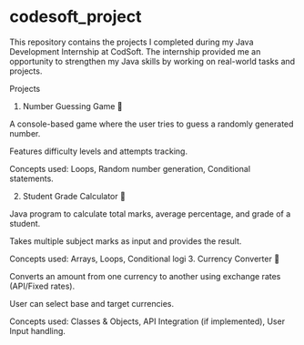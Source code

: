 # codesoft_project
This repository contains the projects I completed during my Java Development Internship at CodSoft. The internship provided me an opportunity to strengthen my Java skills by working on real-world tasks and projects.

Projects
1. Number Guessing Game 🎲

A console-based game where the user tries to guess a randomly generated number.

Features difficulty levels and attempts tracking.

Concepts used: Loops, Random number generation, Conditional statements.

2. Student Grade Calculator 📝

Java program to calculate total marks, average percentage, and grade of a student.

Takes multiple subject marks as input and provides the result.

Concepts used: Arrays, Loops, Conditional logi
3. Currency Converter 💱

Converts an amount from one currency to another using exchange rates (API/Fixed rates).

User can select base and target currencies.

Concepts used: Classes & Objects, API Integration (if implemented), User Input handling.
